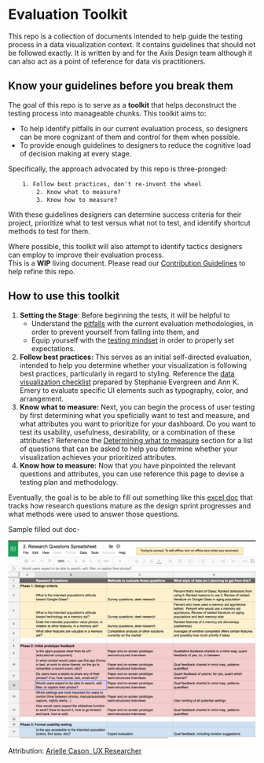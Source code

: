 # Evaluation Toolkit
This repo is a collection of documents intended to help guide the testing process in a data visualization context. It contains guidelines that should not be followed exactly. It is written by and for the Axis Design team although it can also act as a point of reference for data vis practitioners.

## Know your guidelines before you break them

The goal of this repo is to serve as a **toolkit** that helps deconstruct the testing process into manageable chunks.
This toolkit aims to:

- To help identify pitfalls in our current evaluation process, so designers can be more cognizant of them and control for them when possible.
- To provide enough guidelines to designers to reduce the cognitive load of decision making at every stage.

Specifically, the approach advocated by this repo is three-pronged:

```
   	1. Follow best practices, don't re-invent the wheel
    	2. Know what to measure?
     	3. Know how to measure?
```

With these guidelines designers can determine success criteria for their project, prioritize what to test versus what not to test, and identify shortcut methods to test for them. 

Where possible, this toolkit will also attempt to identify tactics designers can employ to improve their evaluation process.  
This is a **WIP** living document. Please read our [Contribution Guidelines](CONTRIBUTING.md) to help refine this repo.

## How to use this toolkit

1. **Setting the Stage**: Before beginning the tests, it will be helpful to 
   - Understand the [pitfalls](./0.Setting-the-Stage/Pitfalls.md) with the current evaluation methodologies, in order to prevent yourself from falling into them, and
   - Equip yourself with the [testing mindset](./0.Setting-the-Stage/TestingMindset.md) in order to properly set expectations.
2. **Follow best practices:** This serves as an initial self-directed evaluation, intended to help you determine whether your visualization is following best practices, particularly in regard to styling. Reference the [data visualization checklist](./Assets/DataVizChecklist_May2016.pdf) prepared by Stephanie Evergreen and Ann K. Emery to evaluate specific UI elements such as typography, color, and arrangement.
3. **Know what to measure:** Next, you can begin the process of user testing by first determining what you speficially want to test and measure, and what attributes you want to prioritize for your dashboard. Do you want to test its usability, usefulness, desirability, or a combination of these attributes? Reference the [Determining what to measure](./2.Determining-what-to-measure/README.md) section for a list of questions that can be asked to help you determine whether your visualization achieves your prioritized attributes.
4. **Know how to measure:** Now that you have pinpointed the relevant questions and attributes, you can use reference this page to devise a testing plan and methodology.


Eventually, the goal is to be able to fill out something like this [excel doc](https://docs.google.com/spreadsheets/d/1lfcPwG4gH-rQQhl5MuXgNevy8_hlJPvdx6_RiLT34qw/edit#gid=0) that tracks how research questions mature as the design sprint progresses and what methods were used to answer those questions.

Sample filled out doc-

![Testing Template](./Assets/images/Sample-Testing-Template.png)

Attribution: [Arielle Cason, UX Researcher](http://ariellecason.com/)

